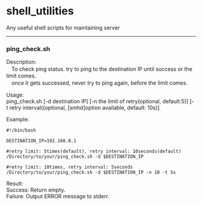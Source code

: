 # shell_utilities
Any useful shell scripts for maintaining server

---

### ping_check.sh

Description:  
　To check ping status. try to ping to the destination IP until success or the limit comes.  
　once it gets successed, never try to ping again, before the limit comes.

Usage:  
  ping_check.sh [-d destination IP] [-n the limit of retry(optional, default:5)] [-t retry interval((optional, [smhd]option available, default: 10s)]  

Example:

```
#!/bin/bash

DESTINATION_IP=192.168.0.1

#retry limit: 5times(default), retry interval: 10seconds(default)
/Directory/to/your/ping_check.sh -d $DESTINATION_IP

#retry limit: 10times, retry interval: 5seconds
/Directory/to/your/ping_check.sh -d $DESTINATION_IP -n 10 -t 5s
```

Result:  
Success: Return empty.  
Failure: Output ERROR message to stderr.
